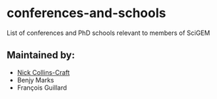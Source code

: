 # conferences-and-schools
List of conferences and PhD schools relevant to members of SciGEM

## Maintained by:
  - [Nick Collins-Craft](www.github.com/nickcollins-craft)
  - Benjy Marks
  - François Guillard
